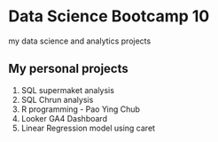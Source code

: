 # Data Science Bootcamp 10
my data science and analytics projects

## My personal projects
1. SQL supermaket analysis
2. SQL Chrun analysis
3. R programming - Pao Ying Chub
4. Looker GA4 Dashboard
5. Linear Regression model using caret
